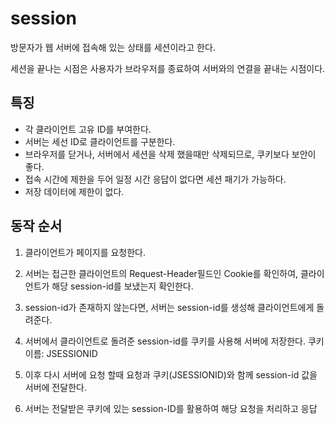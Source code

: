 # session

방문자가 웹 서버에 접속해 있는 상태를 세션이라고 한다.

세션을 끝나는 시점은 사용자가 브라우저를 종료하여 서버와의 연결을 끝내는 시점이다.

<h2>특징</h2>

* 각 클라이언트 고유 ID를 부여한다. 
* 서버는 세선 ID로 클라이언트를 구분한다.
* 브라우저를 닫거나, 서버에서 세션을 삭제 했을때만 삭제되므로, 쿠키보다 보안이 좋다.
* 접속 시간에 제한을 두어 일정 시간 응답이 없다면 세션 패기가 가능하다.
* 저장 데이터에 제한이 없다.

<h2>동작 순서</h2>

1. 클라이언트가 페이지를 요청한다.

2. 서버는 접근한 클라이언트의 Request-Header필드인 Cookie를 확인하여, 클라이언트가 해당 session-id를 보냈는지 확인한다.

3. session-id가 존재하지 않는다면, 서버는 session-id를 생성해 클라이언트에게 돌려준다.

4. 서버에서 클라이언트로 돌려준 session-id를 쿠키를 사용해 서버에 저장한다. 쿠키 이름: JSESSIONID

5. 이후 다시 서버에 요청 할때 요청과 쿠키(JSESSIONID)와 함께 session-id 값을 서버에 전달한다.

6. 서버는 전달받은 쿠키에 있는 session-ID를 활용하여 해당 요청을 처리하고 응답
